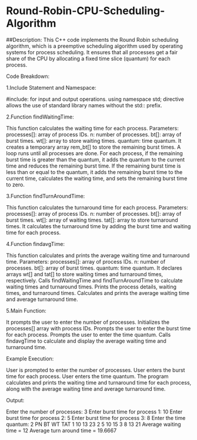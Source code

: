 # Round-Robin-CPU-Scheduling-Algorithm
##Description:
This C++ code implements the Round Robin scheduling algorithm, which is a preemptive scheduling algorithm used by operating systems for process scheduling. It ensures that all processes get a fair share of the CPU by allocating a fixed time slice (quantum) for each process.

Code Breakdown:

1.Include Statement and Namespace:

#include<iostream>: for input and output operations.
using namespace std; directive allows the use of standard library names without the std:: prefix.

2.Function findWaitingTime:

This function calculates the waiting time for each process.
Parameters:
    processes[]: array of process IDs.
    n: number of processes.
    bt[]: array of burst times.
    wt[]: array to store waiting times.
    quantum: time quantum.
It creates a temporary array rem_bt[] to store the remaining burst times.
A loop runs until all processes are done.
For each process, if the remaining burst time is greater than the quantum, it adds the quantum to the current time and reduces the remaining burst time. If the remaining burst time is less than or equal to the quantum, it adds the remaining burst time to the current time, calculates the waiting time, and sets the remaining burst time to zero.

3.Function findTurnAroundTime:

This function calculates the turnaround time for each process.
Parameters:
     processes[]: array of process IDs.
     n: number of processes.
     bt[]: array of burst times.
     wt[]: array of waiting times.
     tat[]: array to store turnaround times.
It calculates the turnaround time by adding the burst time and waiting time for each process.

4.Function findavgTime:

This function calculates and prints the average waiting time and turnaround time.
Parameters:
      processes[]: array of process IDs.
      n: number of processes.
      bt[]: array of burst times.
      quantum: time quantum.
It declares arrays wt[] and tat[] to store waiting times and turnaround times, respectively.
Calls findWaitingTime and findTurnAroundTime to calculate waiting times and turnaround times.
Prints the process details, waiting times, and turnaround times.
Calculates and prints the average waiting time and average turnaround time.

5.Main Function:

It prompts the user to enter the number of processes.
Initializes the processes[] array with process IDs.
Prompts the user to enter the burst time for each process.
Prompts the user to enter the time quantum.
Calls findavgTime to calculate and display the average waiting time and turnaround time.

Example Execution:

User is prompted to enter the number of processes.
User enters the burst time for each process.
User enters the time quantum.
The program calculates and prints the waiting time and turnaround time for each process, along with the average waiting time and average turnaround time.

Output:

Enter the number of processes: 3
Enter burst time for process 1: 10
Enter burst time for process 2: 5
Enter burst time for process 3: 8
Enter the time quantum: 2
PN              BT        WT            TAT
 1              10      13              23
 2              5       10              15
 3              8       13              21
Average waiting time = 12
Average turn around time = 19.6667
